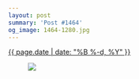 ```yaml
---
layout: post
summary: 'Post #1464'
og_image: 1464-1280.jpg
---
```


<p>
 <time>
  <a href="/1464">
   {{ page.date | date: "%B %-d, %Y" }}
  </a>
 </time>
 <a href="/1464">
  <figure data-taken="8/25/2021">
   <img sizes="(min-width: 700px) 50vw, calc(100vw - 2rem)" src="{{ site.assets_url }}/1464-640.jpg" srcset="{{ site.assets_url }}/1464-320.jpg 320w, {{ site.assets_url }}/1464-640.jpg 640w, {{ site.assets_url }}/1464-960.jpg 960w, {{ site.assets_url }}/1464-1280.jpg 1280w"/>
  </figure>
 </a>
</p>
